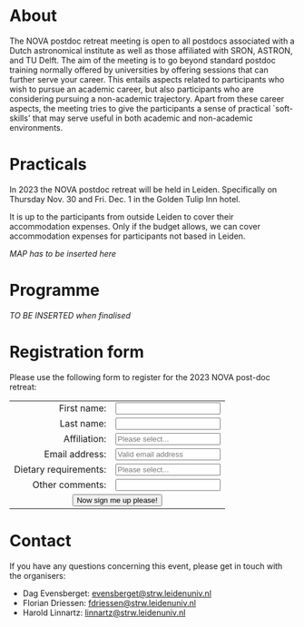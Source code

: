 # About

The NOVA postdoc retreat meeting is open to all postdocs associated with a Dutch astronomical institute as well as those affiliated with SRON, ASTRON, and TU Delft.  The aim of the meeting is to go beyond standard postdoc training normally offered by universities by offering sessions that can further serve your career. This entails aspects related to participants who wish to pursue an academic career, but also participants who are considering pursuing a non-academic trajectory. Apart from these career aspects, the meeting tries to give the participants a sense of practical `soft-skills' that may serve useful in both academic and non-academic environments.


# Practicals

In 2023 the NOVA postdoc retreat will be held in Leiden. Specifically on Thursday Nov. 30 and Fri. Dec. 1 in the Golden Tulip Inn hotel. 

It is up to the participants from outside Leiden to cover their accommodation expenses. Only if the budget allows, we can cover accommodation expenses for participants not based in Leiden.

*MAP has to be inserted here*


# Programme

*TO BE INSERTED when finalised*


# Registration form

Please use the following form to register for the 2023 NOVA post-doc retreat:
<!-- Registration form starts here please take care-->
<form 
  method="POST" 
  action="https://script.google.com/macros/s/AKfycbyae1hFMLOY_iLKrjlx5vdZHR5INKvXrOPbMkKEfz35CPxWE1pYOdOCEVYrhuGJp3jWag/exec"
>
  <table>
    <tr><td style="text-align: right"> First name:          </td> <td><input name="Name"        type="text"                                                     required/> </td></tr>
    <tr><td style="text-align: right"> Last name:           </td> <td><input name="Surname"     type="text"                                                     required/> </td></tr>
    <tr><td style="text-align: right"> Affiliation:         </td> <td><input name="Affiliation" type="text"  placeholder="Please select..." list="institutions" required/> </td></tr>
    <tr><td style="text-align: right"> Email address:       </td> <td><input name="Email"       type="email" placeholder="Valid email address"                  required/> </td></tr>
    <tr><td style="text-align: right"> Dietary requirements:</td> <td><input name="Diet"        type="text"  placeholder="Please select..." list="diets"        required/> </td></tr>
    <tr><td style="text-align: right"> Other comments:      </td> <td><input name="Comments"    type="text">                                                               </td></tr>
    <tr>
      <td style="text-align: center" colspan=2>
        <button type="submit">Now sign me up please!</button> 
      </td>
    </tr>
  </table>
<!-- This is the list of institutions for use with the Affiliation field -->
<datalist id="institutions">
  <option>ASTRON</option>
  <option>ESA</option>
  <option>Leiden Observatory</option>
</datalist>
<!-- This is the list of institutions for use with the Affiliation field -->
<datalist id="diets">
  <option>No special requirements</option>
  <option>Vegetarian</option>
  <option>Vegan</option>
</datalist>
</form>
<!-- End of registration form-->


# Contact

If you have any questions concerning this event, please get in touch with the organisers:

- Dag Evensberget: [evensberget@strw.leidenuniv.nl](mailto:evensberget@strw.leidenuniv.nl)
- Florian Driessen: [fdriessen@strw.leidenuniv.nl](mailto:fdriessen@strw.leidenuniv.nl)
- Harold Linnartz: [linnartz@strw.leidenuniv.nl](mailto:linnartz@strw.leidenuniv.nl)

